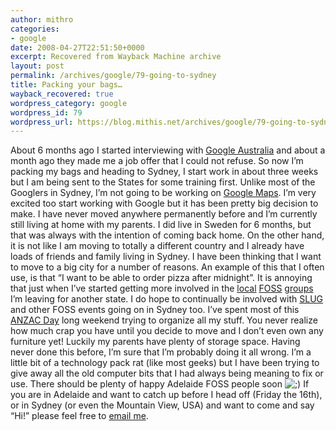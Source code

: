 ```yaml
---
author: mithro
categories:
- google
date: 2008-04-27T22:51:50+0000
excerpt: Recovered from Wayback Machine archive
layout: post
permalink: /archives/google/79-going-to-sydney
title: Packing your bags…
wayback_recovered: true
wordpress_category: google
wordpress_id: 79
wordpress_url: https://blog.mithis.net/archives/google/79-going-to-sydney
---
```

About 6 months ago I started interviewing with [Google Australia](http://www.google.com.au/) and about a month ago they made me a job offer that I could not refuse. So now I’m packing my bags and heading to Sydney, I start work in about three weeks but I am being sent to the States for some training first. Unlike most of the Googlers in Sydney, I’m not going to be working on [Google Maps](http://maps.google.com/).
I’m very excited too start working with Google but it has been pretty big decision to make. I have never moved anywhere permanently before and I’m currently still living at home with my parents. I did live in Sweden for 6 months, but that was always with the intention of coming back home. On the other hand, it is not like I am moving to totally a different country and I already have loads of friends and family living in Sydney.
I have been thinking that I want to move to a big city for a number of reasons. An example of this that I often use, is that “I want to be able to order pizza after midnight”. It is annoying that just when I’ve started getting more involved in the [local](http://www.linuxsa.org.au/) [FOSS](http://www.rowetel.com/) [groups](http://groups.google.com.au/group/Bettong?hl=en) I’m leaving for another state. I do hope to continually be involved with [SLUG](http://www.slug.org.au/) and other FOSS events going on in Sydney too.
I’ve spent most of this [ANZAC Day](http://en.wikipedia.org/wiki/Anzac_day) long weekend trying to organize all my stuff. You never realize how much crap you have until you decide to move and I don’t even own any furniture yet! Luckily my parents have plenty of storage space. Having never done this before, I’m sure that I’m probably doing it all wrong.
I’m a little bit of a technology pack rat (like most geeks) but I have been trying to give away all the old computer bits that I had always being meaning to fix or use. There should be plenty of happy Adelaide FOSS people soon <img alt=";)"  src="http://web.archive.org/web/20110311022506im_/http://blog.mithis.net/wp-includes/images/smilies/icon_wink.gif"/> 
If you are in Adelaide and want to catch up before I head off (Friday the 16th), or in Sydney (or even the Mountain View, USA) and want to come and say “Hi!” please feel free to [email me](http://web.archive.org/web/20110311022506/mailto://mithis.com/).

